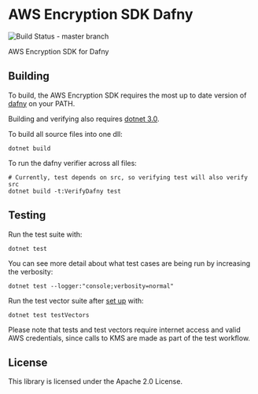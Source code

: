 # AWS Encryption SDK Dafny

![Build Status - master branch](https://codebuild.us-west-2.amazonaws.com/badges?uuid=eyJlbmNyeXB0ZWREYXRhIjoiVmIzeGwwQmY5bXdMQXg2aVBneWtDc3FHSWRHTjYrNnVUem9nNXJFUmY2Rk1yRnJvSjJvK3JCL2RScFRjSVF1UjA1elR3L0xpTVpiNmRZS0RyWjJpTnBFPSIsIml2UGFyYW1ldGVyU3BlYyI6InBBQm1tT1BPNjB3RU9XUS8iLCJtYXRlcmlhbFNldFNlcmlhbCI6MX0%3D&branch=master)

AWS Encryption SDK for Dafny

## Building

To build, the AWS Encryption SDK requires the most up to date version of [dafny](https://github.com/dafny-lang/dafny) on your PATH.

Building and verifying also requires [dotnet 3.0](https://dotnet.microsoft.com/download/dotnet-core/3.0).

To build all source files into one dll:

```
dotnet build
```

To run the dafny verifier across all files:

```
# Currently, test depends on src, so verifying test will also verify src
dotnet build -t:VerifyDafny test
```

## Testing

Run the test suite with:

```
dotnet test
```

You can see more detail about what test cases are being run by increasing the verbosity:

```
dotnet test --logger:"console;verbosity=normal"
```

Run the test vector suite after [set up](testVector/README.md) with:

```
dotnet test testVectors
```

Please note that tests and test vectors require internet access and valid AWS credentials, since calls to KMS are made as part of the test workflow.

## License

This library is licensed under the Apache 2.0 License.
